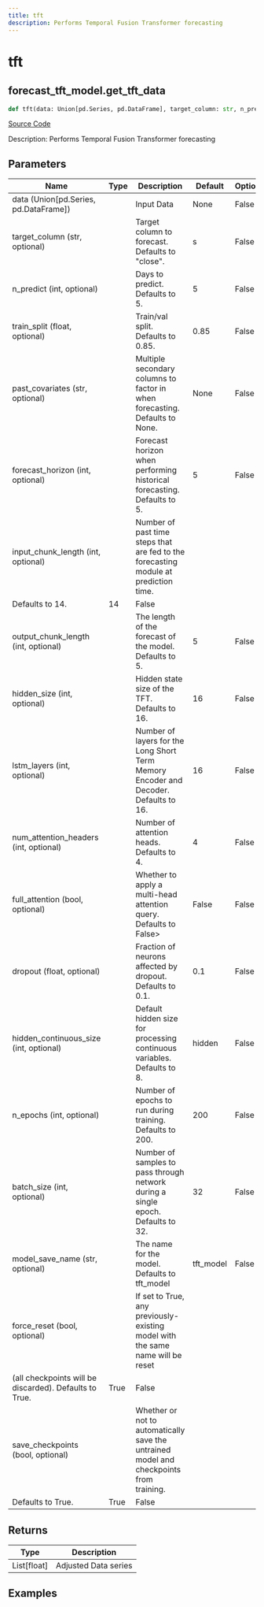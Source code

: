 ```yaml
---
title: tft
description: Performs Temporal Fusion Transformer forecasting
---
```

# tft

## forecast_tft_model.get_tft_data

```python
def tft(data: Union[pd.Series, pd.DataFrame], target_column: str, n_predict: int, past_covariates: str, train_split: float, forecast_horizon: int, input_chunk_length: int, output_chunk_length: int, hidden_size: int, lstm_layers: int, num_attention_heads: int, full_attention: bool, dropout: float, hidden_continuous_size: int, n_epochs: int, batch_size: int, model_save_name: str, force_reset: bool, save_checkpoints: bool) -> None:
```
[Source Code](https://github.com/OpenBB-finance/OpenBBTerminal/tree/main/openbb_terminal/forecast/tft_model.py#L25)

Description: Performs Temporal Fusion Transformer forecasting

## Parameters

| Name | Type | Description | Default | Optional |
| ---- | ---- | ----------- | ------- | -------- |
| data (Union[pd.Series, pd.DataFrame]) |  | Input Data | None | False |
| target_column (str, optional) |  | Target column to forecast. Defaults to "close". | s | False |
| n_predict (int, optional) |  | Days to predict. Defaults to 5. | 5 | False |
| train_split (float, optional) |  | Train/val split. Defaults to 0.85. | 0.85 | False |
| past_covariates (str, optional) |  | Multiple secondary columns to factor in when forecasting. Defaults to None. | None | False |
| forecast_horizon (int, optional) |  | Forecast horizon when performing historical forecasting. Defaults to 5. | 5 | False |
| input_chunk_length (int, optional) |  | Number of past time steps that are fed to the forecasting module at prediction time.
Defaults to 14. | 14 | False |
| output_chunk_length (int, optional) |  | The length of the forecast of the model. Defaults to 5. | 5 | False |
| hidden_size (int, optional) |  | Hidden state size of the TFT. Defaults to 16. | 16 | False |
| lstm_layers (int, optional) |  | Number of layers for the Long Short Term Memory Encoder and Decoder. Defaults to 16. | 16 | False |
| num_attention_headers (int, optional) |  | Number of attention heads. Defaults to 4. | 4 | False |
| full_attention (bool, optional) |  | Whether to apply a multi-head attention query. Defaults to False> | False | False |
| dropout (float, optional) |  | Fraction of neurons affected by dropout. Defaults to 0.1. | 0.1 | False |
| hidden_continuous_size (int, optional) |  | Default hidden size for processing continuous variables. Defaults to 8. | hidden | False |
| n_epochs (int, optional) |  | Number of epochs to run during training. Defaults to 200. | 200 | False |
| batch_size (int, optional) |  | Number of samples to pass through network during a single epoch. Defaults to 32. | 32 | False |
| model_save_name (str, optional) |  | The name for the model. Defaults to tft_model | tft_model | False |
| force_reset (bool, optional) |  | If set to True, any previously-existing model with the same name will be reset
(all checkpoints will be discarded). Defaults to True. | True | False |
| save_checkpoints (bool, optional) |  | Whether or not to automatically save the untrained model and checkpoints from training.
Defaults to True. | True | False |

## Returns

| Type | Description |
| ---- | ----------- |
| List[float] | Adjusted Data series |

## Examples

